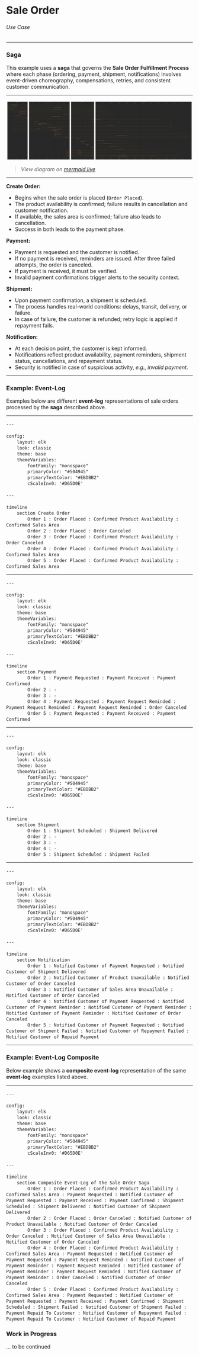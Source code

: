 # Sale Order

###### Use Case

---

### Saga

This example uses a **saga** that governs the **Sale Order Fulfillment Process** where each phase (ordering, payment, shipment, notifications) involves event-driven choreography, compensations, retries, and consistent customer communication.

---

[![Sale Order Saga](/diagrams/saga-sale-order.svg)](/diagrams/saga-sale-order.png)

> _View diagram on [mermaid.live](https://mermaid.live/edit#pako:eNq1WFtvozgU_isW-7IrJRUYQhIeKgWYSiPtzlab7jyM8uKAk1oFOwumSrbqfx-bqwmYpittqkaq-53v3M8xvBkRi7HhGfP5fEd3NGL0QI7ejgLxSdCFFdwDOHmpDxh78UCUoDwnUXXEn3GKPbBHOVYOvqOMoH2C85pJfvYoejlmrKCxB3bGL1YITWjtjA5wYJQ_oJQkFwlIGWX5CUVYhZwykqLsErCEZRqWGvKEz7yDffFD34cS1gFRxFnmsyzGFQau5I9KVSL6RMvAfXCdAeh3QvGUUTk5UpR0iNBdhOaXIUJndYNK0B4nPjv7L8cpdS2s9E5Ru1yvR5B9rUPbRNpPV5gBkQgDeUWcMHqtdGieglX9GJLm-J8C0wh_K9K9SmmWnyqddeE20JCgY4bSuhYJTzD4U9oDtuiIqlNUcEZLxqYc9uwMsuP-V8ecger3NxBkGPFaWKkulHESkROiHGwsgPKa_TERlRprcGaHC5CwMdEioUQGsgezFMfgMWNxEYnzV0REpkhC-EUjafclt0g0H9gIHyo8prHe1Ud0STHl48x-6WUNAX_JMOdc54Bvq-BvTApEmLxq8Y4ODzYHLuJli4OUUBG6XMOwHDGvEdJphX2ZSQsXKrYNsAbs9olPiMTgiYGgyDlLmzqazMX2mZz0yQjKZDQYsI2ecVxoyymAPXSIxUDXYu0e9isFTxmiOdEZ4lxTixBmWvJFD_0gqrmBTgZDFAQ5kKgcFePMoQkkdQUUVdNEGrDDTR0XWnr5pvv-pqjqvwRrSKCepGvEG3jsCZ6rLAINhXMDxUfJDRe32TGV8tC9gaMqBJ0rSz1D3VpNp2kIVhO5vZ5nOo71LRzVhNJVmDnpxmXQEkMGq8ewxVGRiU0gGb7SV5QokagHlNIxbYNV3xtrfn-_gV6DnNgx9bZMlCoR0vOzlG6k5MjeDKu61BJaXmX0ZRwOrvAb06u79XrrbkxJZ7Z0agyb_lZlcJKrxkBJbncujy7HMW-h9FYIftTEpYYQtvYpoIGyzqL_y11bSPsi9s0y7K13xVe_TNKqS1JdQ1uOeJEDru6t9v5_6hT59nx-74vwjO975b6nBrWWFCYuvbp1pjrzSnA55VsPFa5vcqyR6cewZHGkroX36etJKbyYzPB_yXKvmdU0QpkG6GkuND6s3WgbvgnZSMVLrrMEfzxXWm4xnlofPjmaejEvQxYIruZWc3UXUlwOpMuBcHn8bhOUZtmdVe19SVvZgazlwPb0SzKQNRs6nyJ1JKnjaZdmIEssXHyKcyE5F974bSqQMQzd2wi7GV-K-a5XLaSBzl6JSAPOElsvb0E5LjUcGFeqeHYZkx6gw6Wmk8f6ol9Sblmf5s2TQPAYM-OYkdjweFbgmSH-lSL5p_EmITujfL-xM-RzaIyyF_kQ-i5kxKb-wVjaiGWsOD4b3gEJe2ZGcYrFs2T9aNpCMC2fkwvKDc9ZOiWH4b0ZZ8ObO5Z9t1pDaK6XENoutGbGRRxb5urOWTsL11mtLMeyLPg-M_4t9cI7y7VtyxWP0EJo5cCZgWPCWfZH9YKnfM_z_hMKKYNd)_

---

**Create Order:**

- Begins when the sale order is placed (`Order Placed`).
- The product availability is confirmed; failure results in cancellation and customer notification.
- If available, the sales area is confirmed; failure also leads to cancellation.
- Success in both leads to the payment phase.

**Payment:**

- Payment is requested and the customer is notified.
- If no payment is received, reminders are issued. After three failed attempts, the order is canceled.
- If payment is received, it must be verified.
- Invalid payment confirmations trigger alerts to the security context.

**Shipment:**

- Upon payment confirmation, a shipment is scheduled.
- The process handles real-world conditions: delays, transit, delivery, or failure.
- In case of failure, the customer is refunded; retry logic is applied if repayment fails.

**Notification:**

- At each decision point, the customer is kept informed.
- Notifications reflect product availability, payment reminders, shipment status, cancellations, and repayment status.
- Security is notified in case of suspicious activity, _e.g., invalid payment_.

---

### Example: Event-Log

Examples below are different **event-log** representations of sale orders processed by the **saga** described above.

---

```mermaid
---

config:
    layout: elk
    look: classic
    theme: base
    themeVariables:
        fontFamily: "monospace"
        primaryColor: "#504945"
        primaryTextColor: "#EBDBB2"
        cScaleInv0: '#D65D0E'

---

timeline
    section Create Order
        Order 1 : Order Placed : Confirmed Product Availability : Confirmed Sales Area
        Order 2 : Order Placed : Order Canceled
        Order 3 : Order Placed : Confirmed Product Availability : Order Canceled
        Order 4 : Order Placed : Confirmed Product Availability : Confirmed Sales Area
        Order 5 : Order Placed : Confirmed Product Availability : Confirmed Sales Area
```

---

```mermaid
---

config:
    layout: elk
    look: classic
    theme: base
    themeVariables:
        fontFamily: "monospace"
        primaryColor: "#504945"
        primaryTextColor: "#EBDBB2"
        cScaleInv0: '#D65D0E'

---

timeline
    section Payment
        Order 1 : Payment Requested : Payment Received : Payment Confirmed
        Order 2 : -
        Order 3 : -
        Order 4 : Payment Requested : Payment Request Reminded : Payment Request Reminded : Payment Request Reminded : Order Canceled
        Order 5 : Payment Requested : Payment Received : Payment Confirmed
```

---

```mermaid
---

config:
    layout: elk
    look: classic
    theme: base
    themeVariables:
        fontFamily: "monospace"
        primaryColor: "#504945"
        primaryTextColor: "#EBDBB2"
        cScaleInv0: '#D65D0E'

---

timeline
    section Shipment
        Order 1 : Shipment Scheduled : Shipment Delivered
        Order 2 : -
        Order 3 : -
        Order 4 : -
        Order 5 : Shipment Scheduled : Shipment Failed
```

---

```mermaid
---

config:
    layout: elk
    look: classic
    theme: base
    themeVariables:
        fontFamily: "monospace"
        primaryColor: "#504945"
        primaryTextColor: "#EBDBB2"
        cScaleInv0: '#D65D0E'

---

timeline
    section Notification
        Order 1 : Notified Customer of Payment Requested : Notified Customer of Shipment Delivered
        Order 2 : Notified Customer of Product Unavailable : Notified Customer of Order Canceled
        Order 3 : Notified Customer of Sales Area Unavailable : Notified Customer of Order Canceled
        Order 4 : Notified Customer of Payment Requested : Notified Customer of Payment Reminder : Notified Customer of Payment Reminder : Notified Customer of Payment Reminder : Notified Customer of Order Canceled
        Order 5 : Notified Customer of Payment Requested : Notified Customer of Shipment Failed : Notified Customer of Repayment Failed : Notified Customer of Repaid Payment
```

---

### Example: Event-Log Composite

Below example shows a **composite event-log** representation of the same **event-log** examples listed above.

---

```mermaid
---

config:
    layout: elk
    look: classic
    theme: base
    themeVariables:
        fontFamily: "monospace"
        primaryColor: "#504945"
        primaryTextColor: "#EBDBB2"
        cScaleInv0: '#D65D0E'

---

timeline
    section Composite Event-Log of the Sale Order Saga
        Order 1 : Order Placed : Confirmed Product Availability : Confirmed Sales Area : Payment Requested : Notified Customer of Payment Requested : Payment Received : Payment Confirmed : Shipment Scheduled : Shipment Delivered : Notified Customer of Shipment Delivered
        Order 2 : Order Placed : Order Canceled : Notified Customer of Product Unavailable : Notified Customer of Order Canceled
        Order 3 : Order Placed : Confirmed Product Availability : Order Canceled : Notified Customer of Sales Area Unavailable : Notified Customer of Order Canceled
        Order 4 : Order Placed : Confirmed Product Availability : Confirmed Sales Area : Payment Requested : Notified Customer of Payment Requested : Payment Request Reminded : Notified Customer of Payment Reminder : Payment Request Reminded : Notified Customer of Payment Reminder : Payment Request Reminded : Notified Customer of Payment Reminder : Order Canceled : Notified Customer of Order Canceled
        Order 5 : Order Placed : Confirmed Product Availability : Confirmed Sales Area : Payment Requested : Notified Customer of Payment Requested : Payment Received : Payment Confirmed : Shipment Scheduled : Shipment Failed : Notified Customer of Shipment Failed : Payment Repaid To Customer : Notified Customer of Repayment Failed : Payment Repaid To Customer : Notified Customer of Repaid Payment
```

### Work in Progress

... to be continued